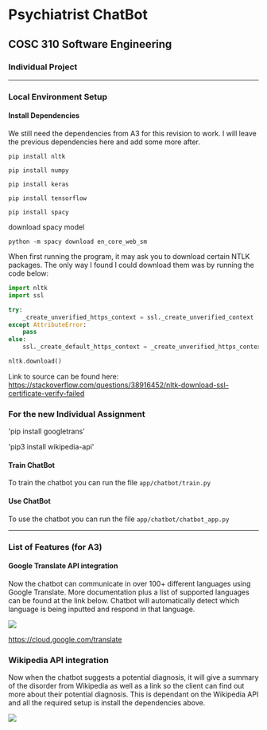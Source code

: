 # Psychiatrist ChatBot
## COSC 310 Software Engineering
### Individual Project 

------

### Local Environment Setup

#### Install Dependencies 

We still need the dependencies from A3 for this revision to work. I will leave the previous dependencies here and add some more after. 

`pip install nltk`

`pip install numpy`

`pip install keras`

`pip install tensorflow`

`pip install spacy`

download spacy model

`python -m spacy download en_core_web_sm`

When first running the program, it may ask you to download certain NTLK packages. The only way I found I could download them was by running the code below:

```python
import nltk
import ssl

try:
    _create_unverified_https_context = ssl._create_unverified_context
except AttributeError:
    pass
else:
    ssl._create_default_https_context = _create_unverified_https_context

nltk.download()
```

Link to source can be found here: https://stackoverflow.com/questions/38916452/nltk-download-ssl-certificate-verify-failed


### For the new Individual Assignment

'pip install googletrans'

'pip3 install wikipedia-api'


#### Train ChatBot

To train the chatbot you can run the file `app/chatbot/train.py`

#### Use ChatBot

To use the chatbot you can run the file `app/chatbot/chatbot_app.py`

------

### List of Features (for A3) 

#### Google Translate API integration

Now the chatbot can communicate in over 100+ different languages using Google Translate. More documentation plus a list of supported languages can be found at the link below. Chatbot will automatically detect which language is being inputted and respond in that language. 

<img src="https://github.com/RainingPixels/COSC-310-Group-21/blob/main/1.png">

https://cloud.google.com/translate

### Wikipedia API integration
Now when the chatbot suggests a potential diagnosis, it will give a summary of the disorder from Wikipedia as well as a link so the client can find out more about their potential diagnosis. This is dependant on the Wikipedia API and all the required setup is install the dependencies above.  

<img src="https://github.com/RainingPixels/COSC-310-Group-21/blob/main/2.png">


